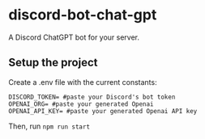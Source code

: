 # discord-bot-chat-gpt

A Discord ChatGPT bot for your server.

## Setup the project

Create a .env file with the current constants:

    DISCORD_TOKEN= #paste your Discord's bot token
    OPENAI_ORG= #paste your generated Openai
    OPENAI_API_KEY= #paste your generated Openai API key

Then, run `npm run start`
